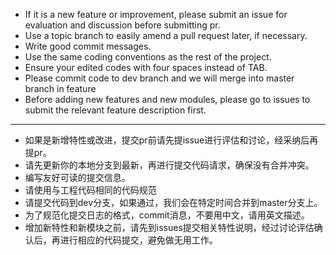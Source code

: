 * If it is a new feature or improvement, please submit an issue for evaluation and discussion before submitting pr.
* Use a topic branch to easily amend a pull request later, if necessary.
* Write good commit messages.
* Use the same coding conventions as the rest of the project.
* Ensure your edited codes with four spaces instead of TAB.
* Please commit code to dev branch and we will merge into master branch in feature
* Before adding new features and new modules, please go to issues to submit the relevant feature description first.

------

* 如果是新增特性或改进，提交pr前请先提issue进行评估和讨论，经采纳后再提pr。
* 请先更新你的本地分支到最新，再进行提交代码请求，确保没有合并冲突。
* 编写友好可读的提交信息。
* 请使用与工程代码相同的代码规范
* 请提交代码到dev分支，如果通过，我们会在特定时间合并到master分支上。
* 为了规范化提交日志的格式，commit消息，不要用中文，请用英文描述。
* 增加新特性和新模块之前，请先到issues提交相关特性说明，经过讨论评估确认后，再进行相应的代码提交，避免做无用工作。

